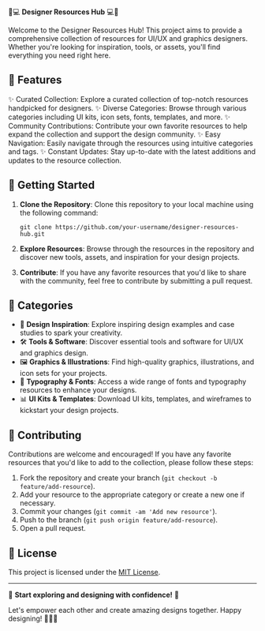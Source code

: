 🎨💻 **Designer Resources Hub** 💻🎨

Welcome to the Designer Resources Hub! This project aims to provide a comprehensive collection of resources for UI/UX and graphics designers. Whether you're looking for inspiration, tools, or assets, you'll find everything you need right here.

## 🌟 Features

✨ Curated Collection: Explore a curated collection of top-notch resources handpicked for designers.
✨ Diverse Categories: Browse through various categories including UI kits, icon sets, fonts, templates, and more.
✨ Community Contributions: Contribute your own favorite resources to help expand the collection and support the design community.
✨ Easy Navigation: Easily navigate through the resources using intuitive categories and tags.
✨ Constant Updates: Stay up-to-date with the latest additions and updates to the resource collection.

## 🚀 Getting Started

1. **Clone the Repository**: Clone this repository to your local machine using the following command:
   ```
   git clone https://github.com/your-username/designer-resources-hub.git
   ```

2. **Explore Resources**: Browse through the resources in the repository and discover new tools, assets, and inspiration for your design projects.

3. **Contribute**: If you have any favorite resources that you'd like to share with the community, feel free to contribute by submitting a pull request.

## 🌈 Categories

- 🎨 **Design Inspiration**: Explore inspiring design examples and case studies to spark your creativity.
- 🛠️ **Tools & Software**: Discover essential tools and software for UI/UX and graphics design.
- 🖼️ **Graphics & Illustrations**: Find high-quality graphics, illustrations, and icon sets for your projects.
- 📝 **Typography & Fonts**: Access a wide range of fonts and typography resources to enhance your designs.
- 📊 **UI Kits & Templates**: Download UI kits, templates, and wireframes to kickstart your design projects.

## 🤝 Contributing

Contributions are welcome and encouraged! If you have any favorite resources that you'd like to add to the collection, please follow these steps:

1. Fork the repository and create your branch (`git checkout -b feature/add-resource`).
2. Add your resource to the appropriate category or create a new one if necessary.
3. Commit your changes (`git commit -am 'Add new resource'`).
4. Push to the branch (`git push origin feature/add-resource`).
5. Open a pull request.

## 📝 License

This project is licensed under the [MIT License](LICENSE).

---

🌟 **Start exploring and designing with confidence!** 🌟

Let's empower each other and create amazing designs together. Happy designing! 🚀🎨✨